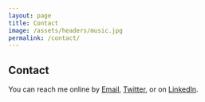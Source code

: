 ```yaml
---
layout: page
title: Contact
image: /assets/headers/music.jpg
permalink: /contact/
---
```


## Contact

You can reach me online by [Email](mailto:tomhenderson@mac.com),  [Twitter](https://twitter.com/tomhenderson), or on [LinkedIn](http://nz.linkedin.com/in/tomhendersonnz).